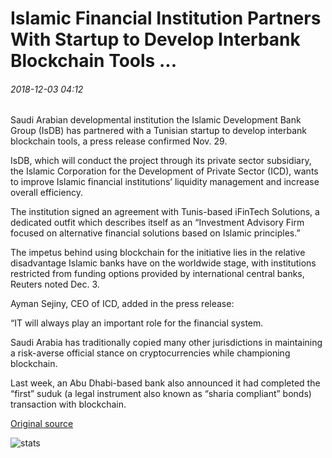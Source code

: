 # Islamic Financial Institution Partners With Startup to Develop Interbank Blockchain Tools ...

###### 2018-12-03 04:12

Saudi Arabian developmental institution the Islamic Development Bank Group (IsDB) has partnered with a Tunisian startup to develop interbank blockchain tools, a press release confirmed Nov. 29.

IsDB, which will conduct the project through its private sector subsidiary, the Islamic Corporation for the Development of Private Sector (ICD), wants to improve Islamic financial institutions’ liquidity management and increase overall efficiency.

The institution signed an agreement with Tunis-based iFinTech Solutions, a dedicated outfit which describes itself as an “Investment Advisory Firm focused on alternative financial solutions based on Islamic principles.”

The impetus behind using blockchain for the initiative lies in the relative disadvantage Islamic banks have on the worldwide stage, with institutions restricted from funding options provided by international central banks, Reuters noted Dec. 3.

Ayman Sejiny, CEO of ICD, added in the press release:

“IT will always play an important role for the financial system.

Saudi Arabia has traditionally copied many other jurisdictions in maintaining a risk-averse official stance on cryptocurrencies while championing blockchain.

Last week, an Abu Dhabi-based bank also announced it had completed the “first” suduk (a legal instrument also known as “sharia compliant” bonds) transaction with blockchain.

[Original source](https://cointelegraph.com/news/islamic-financial-institution-partners-with-startup-to-develop-interbank-blockchain-tools)

![stats](https://c.statcounter.com/11760860/0/a89fa40b/1/ "stats")
